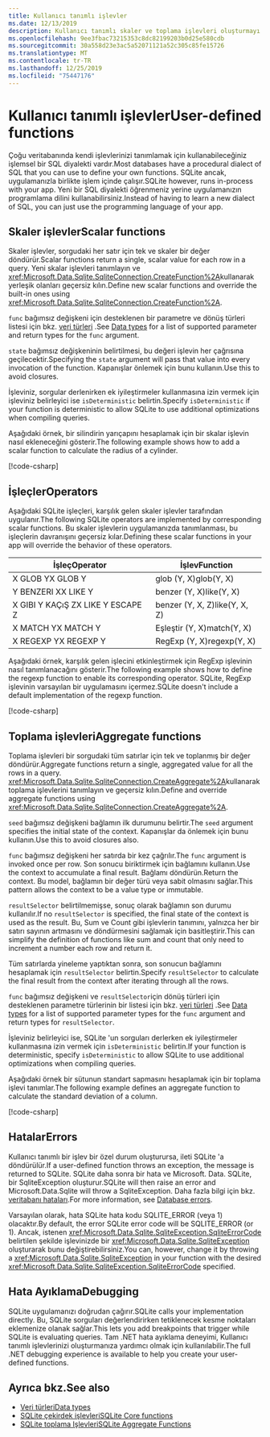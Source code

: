```yaml
---
title: Kullanıcı tanımlı işlevler
ms.date: 12/13/2019
description: Kullanıcı tanımlı skaler ve toplama işlevleri oluşturmayı öğrenin.
ms.openlocfilehash: 9ee3fbac73215353c8dc82199203b0d25e580cdb
ms.sourcegitcommit: 30a558d23e3ac5a52071121a52c305c85fe15726
ms.translationtype: MT
ms.contentlocale: tr-TR
ms.lasthandoff: 12/25/2019
ms.locfileid: "75447176"
---
```

# <a name="user-defined-functions"></a><span data-ttu-id="e2b7d-103">Kullanıcı tanımlı işlevler</span><span class="sxs-lookup"><span data-stu-id="e2b7d-103">User-defined functions</span></span>

<span data-ttu-id="e2b7d-104">Çoğu veritabanında kendi işlevlerinizi tanımlamak için kullanabileceğiniz işlemsel bir SQL diyalekti vardır.</span><span class="sxs-lookup"><span data-stu-id="e2b7d-104">Most databases have a procedural dialect of SQL that you can use to define your own functions.</span></span> <span data-ttu-id="e2b7d-105">SQLite ancak, uygulamanızla birlikte işlem içinde çalışır.</span><span class="sxs-lookup"><span data-stu-id="e2b7d-105">SQLite however, runs in-process with your app.</span></span> <span data-ttu-id="e2b7d-106">Yeni bir SQL diyalekti öğrenmeniz yerine uygulamanızın programlama dilini kullanabilirsiniz.</span><span class="sxs-lookup"><span data-stu-id="e2b7d-106">Instead of having to learn a new dialect of SQL, you can just use the programming language of your app.</span></span>

## <a name="scalar-functions"></a><span data-ttu-id="e2b7d-107">Skaler işlevler</span><span class="sxs-lookup"><span data-stu-id="e2b7d-107">Scalar functions</span></span>

<span data-ttu-id="e2b7d-108">Skaler işlevler, sorgudaki her satır için tek ve skaler bir değer döndürür.</span><span class="sxs-lookup"><span data-stu-id="e2b7d-108">Scalar functions return a single, scalar value for each row in a query.</span></span> <span data-ttu-id="e2b7d-109">Yeni skalar işlevleri tanımlayın ve <xref:Microsoft.Data.Sqlite.SqliteConnection.CreateFunction%2A>kullanarak yerleşik olanları geçersiz kılın.</span><span class="sxs-lookup"><span data-stu-id="e2b7d-109">Define new scalar functions and override the built-in ones using <xref:Microsoft.Data.Sqlite.SqliteConnection.CreateFunction%2A>.</span></span>

<span data-ttu-id="e2b7d-110">`func` bağımsız değişkeni için desteklenen bir parametre ve dönüş türleri listesi için bkz. [veri türleri](types.md) .</span><span class="sxs-lookup"><span data-stu-id="e2b7d-110">See [Data types](types.md) for a list of supported parameter and return types for the `func` argument.</span></span>

<span data-ttu-id="e2b7d-111">`state` bağımsız değişkeninin belirtilmesi, bu değeri işlevin her çağrısına geçilecektir.</span><span class="sxs-lookup"><span data-stu-id="e2b7d-111">Specifying the `state` argument will pass that value into every invocation of the function.</span></span> <span data-ttu-id="e2b7d-112">Kapanışlar önlemek için bunu kullanın.</span><span class="sxs-lookup"><span data-stu-id="e2b7d-112">Use this to avoid closures.</span></span>

<span data-ttu-id="e2b7d-113">İşleviniz, sorgular derlenirken ek iyileştirmeler kullanmasına izin vermek için işleviniz belirleyici ise `isDeterministic` belirtin.</span><span class="sxs-lookup"><span data-stu-id="e2b7d-113">Specify `isDeterministic` if your function is deterministic to allow SQLite to use additional optimizations when compiling queries.</span></span>

<span data-ttu-id="e2b7d-114">Aşağıdaki örnek, bir silindirin yarıçapını hesaplamak için bir skalar işlevin nasıl ekleneceğini gösterir.</span><span class="sxs-lookup"><span data-stu-id="e2b7d-114">The following example shows how to add a scalar function to calculate the radius of a cylinder.</span></span>

[!code-csharp[](../../../../samples/snippets/standard/data/sqlite/ScalarFunctionSample/Program.cs?name=snippet_CreateFunction)]

## <a name="operators"></a><span data-ttu-id="e2b7d-115">İşleçler</span><span class="sxs-lookup"><span data-stu-id="e2b7d-115">Operators</span></span>

<span data-ttu-id="e2b7d-116">Aşağıdaki SQLite işleçleri, karşılık gelen skaler işlevler tarafından uygulanır.</span><span class="sxs-lookup"><span data-stu-id="e2b7d-116">The following SQLite operators are implemented by corresponding scalar functions.</span></span> <span data-ttu-id="e2b7d-117">Bu skaler işlevlerin uygulamanızda tanımlanması, bu işleçlerin davranışını geçersiz kılar.</span><span class="sxs-lookup"><span data-stu-id="e2b7d-117">Defining these scalar functions in your app will override the behavior of these operators.</span></span>

| <span data-ttu-id="e2b7d-118">İşleç</span><span class="sxs-lookup"><span data-stu-id="e2b7d-118">Operator</span></span>          | <span data-ttu-id="e2b7d-119">İşlev</span><span class="sxs-lookup"><span data-stu-id="e2b7d-119">Function</span></span>      |
| ----------------- | ------------- |
| <span data-ttu-id="e2b7d-120">X GLOB Y</span><span class="sxs-lookup"><span data-stu-id="e2b7d-120">X GLOB Y</span></span>          | <span data-ttu-id="e2b7d-121">glob (Y, X)</span><span class="sxs-lookup"><span data-stu-id="e2b7d-121">glob(Y, X)</span></span>    |
| <span data-ttu-id="e2b7d-122">Y BENZERI X</span><span class="sxs-lookup"><span data-stu-id="e2b7d-122">X LIKE Y</span></span>          | <span data-ttu-id="e2b7d-123">benzer (Y, X)</span><span class="sxs-lookup"><span data-stu-id="e2b7d-123">like(Y, X)</span></span>    |
| <span data-ttu-id="e2b7d-124">X GIBI Y KAÇıŞ Z</span><span class="sxs-lookup"><span data-stu-id="e2b7d-124">X LIKE Y ESCAPE Z</span></span> | <span data-ttu-id="e2b7d-125">benzer (Y, X, Z)</span><span class="sxs-lookup"><span data-stu-id="e2b7d-125">like(Y, X, Z)</span></span> |
| <span data-ttu-id="e2b7d-126">X MATCH Y</span><span class="sxs-lookup"><span data-stu-id="e2b7d-126">X MATCH Y</span></span>         | <span data-ttu-id="e2b7d-127">Eşleştir (Y, X)</span><span class="sxs-lookup"><span data-stu-id="e2b7d-127">match(Y, X)</span></span>   |
| <span data-ttu-id="e2b7d-128">X REGEXP Y</span><span class="sxs-lookup"><span data-stu-id="e2b7d-128">X REGEXP Y</span></span>        | <span data-ttu-id="e2b7d-129">RegExp (Y, X)</span><span class="sxs-lookup"><span data-stu-id="e2b7d-129">regexp(Y, X)</span></span>  |

<span data-ttu-id="e2b7d-130">Aşağıdaki örnek, karşılık gelen işlecini etkinleştirmek için RegExp işlevinin nasıl tanımlanacağını gösterir.</span><span class="sxs-lookup"><span data-stu-id="e2b7d-130">The following example shows how to define the regexp function to enable its corresponding operator.</span></span> <span data-ttu-id="e2b7d-131">SQLite, RegExp işlevinin varsayılan bir uygulamasını içermez.</span><span class="sxs-lookup"><span data-stu-id="e2b7d-131">SQLite doesn't include a default implementation of the regexp function.</span></span>

[!code-csharp[](../../../../samples/snippets/standard/data/sqlite/RegularExpressionSample/Program.cs?name=snippet_Regex)]

## <a name="aggregate-functions"></a><span data-ttu-id="e2b7d-132">Toplama işlevleri</span><span class="sxs-lookup"><span data-stu-id="e2b7d-132">Aggregate functions</span></span>

<span data-ttu-id="e2b7d-133">Toplama işlevleri bir sorgudaki tüm satırlar için tek ve toplanmış bir değer döndürür.</span><span class="sxs-lookup"><span data-stu-id="e2b7d-133">Aggregate functions return a single, aggregated value for all the rows in a query.</span></span> <span data-ttu-id="e2b7d-134"><xref:Microsoft.Data.Sqlite.SqliteConnection.CreateAggregate%2A>kullanarak toplama işlevlerini tanımlayın ve geçersiz kılın.</span><span class="sxs-lookup"><span data-stu-id="e2b7d-134">Define and override aggregate functions using <xref:Microsoft.Data.Sqlite.SqliteConnection.CreateAggregate%2A>.</span></span>

<span data-ttu-id="e2b7d-135">`seed` bağımsız değişkeni bağlamın ilk durumunu belirtir.</span><span class="sxs-lookup"><span data-stu-id="e2b7d-135">The `seed` argument specifies the initial state of the context.</span></span> <span data-ttu-id="e2b7d-136">Kapanışlar da önlemek için bunu kullanın.</span><span class="sxs-lookup"><span data-stu-id="e2b7d-136">Use this to avoid closures also.</span></span>

<span data-ttu-id="e2b7d-137">`func` bağımsız değişkeni her satırda bir kez çağrılır.</span><span class="sxs-lookup"><span data-stu-id="e2b7d-137">The `func` argument is invoked once per row.</span></span> <span data-ttu-id="e2b7d-138">Son sonucu biriktirmek için bağlamını kullanın.</span><span class="sxs-lookup"><span data-stu-id="e2b7d-138">Use the context to accumulate a final result.</span></span> <span data-ttu-id="e2b7d-139">Bağlamı döndürün.</span><span class="sxs-lookup"><span data-stu-id="e2b7d-139">Return the context.</span></span> <span data-ttu-id="e2b7d-140">Bu model, bağlamın bir değer türü veya sabit olmasını sağlar.</span><span class="sxs-lookup"><span data-stu-id="e2b7d-140">This pattern allows the context to be a value type or immutable.</span></span>

<span data-ttu-id="e2b7d-141">`resultSelector` belirtilmemişse, sonuç olarak bağlamın son durumu kullanılır.</span><span class="sxs-lookup"><span data-stu-id="e2b7d-141">If no `resultSelector` is specified, the final state of the context is used as the result.</span></span> <span data-ttu-id="e2b7d-142">Bu, Sum ve Count gibi işlevlerin tanımını, yalnızca her bir satırı sayının artmasını ve döndürmesini sağlamak için basitleştirir.</span><span class="sxs-lookup"><span data-stu-id="e2b7d-142">This can simplify the definition of functions like sum and count that only need to increment a number each row and return it.</span></span>

<span data-ttu-id="e2b7d-143">Tüm satırlarda yineleme yaptıktan sonra, son sonucun bağlamını hesaplamak için `resultSelector` belirtin.</span><span class="sxs-lookup"><span data-stu-id="e2b7d-143">Specify `resultSelector` to calculate the final result from the context after iterating through all the rows.</span></span>

<span data-ttu-id="e2b7d-144">`func` bağımsız değişkeni ve `resultSelector`için dönüş türleri için desteklenen parametre türlerinin bir listesi için bkz. [veri türleri](types.md) .</span><span class="sxs-lookup"><span data-stu-id="e2b7d-144">See [Data types](types.md) for a list of supported parameter types for the `func` argument and return types for `resultSelector`.</span></span>

<span data-ttu-id="e2b7d-145">İşleviniz belirleyici ise, SQLite 'un sorguları derlerken ek iyileştirmeler kullanmasına izin vermek için `isDeterministic` belirtin.</span><span class="sxs-lookup"><span data-stu-id="e2b7d-145">If your function is deterministic, specify `isDeterministic` to allow SQLite to use additional optimizations when compiling queries.</span></span>

<span data-ttu-id="e2b7d-146">Aşağıdaki örnek bir sütunun standart sapmasını hesaplamak için bir toplama işlevi tanımlar.</span><span class="sxs-lookup"><span data-stu-id="e2b7d-146">The following example defines an aggregate function to calculate the standard deviation of a column.</span></span>

[!code-csharp[](../../../../samples/snippets/standard/data/sqlite/AggregateFunctionSample/Program.cs?name=snippet_CreateAggregate)]

## <a name="errors"></a><span data-ttu-id="e2b7d-147">Hatalar</span><span class="sxs-lookup"><span data-stu-id="e2b7d-147">Errors</span></span>

<span data-ttu-id="e2b7d-148">Kullanıcı tanımlı bir işlev bir özel durum oluşturursa, ileti SQLite 'a döndürülür.</span><span class="sxs-lookup"><span data-stu-id="e2b7d-148">If a user-defined function throws an exception, the message is returned to SQLite.</span></span> <span data-ttu-id="e2b7d-149">SQLite daha sonra bir hata ve Microsoft. Data. SQLite, bir SqliteException oluşturur.</span><span class="sxs-lookup"><span data-stu-id="e2b7d-149">SQLite will then raise an error and Microsoft.Data.Sqlite will throw a SqliteException.</span></span> <span data-ttu-id="e2b7d-150">Daha fazla bilgi için bkz. [veritabanı hataları](database-errors.md).</span><span class="sxs-lookup"><span data-stu-id="e2b7d-150">For more information, see [Database errors](database-errors.md).</span></span>

<span data-ttu-id="e2b7d-151">Varsayılan olarak, hata SQLite hata kodu SQLITE_ERROR (veya 1) olacaktır.</span><span class="sxs-lookup"><span data-stu-id="e2b7d-151">By default, the error SQLite error code will be SQLITE_ERROR (or 1).</span></span> <span data-ttu-id="e2b7d-152">Ancak, istenen <xref:Microsoft.Data.Sqlite.SqliteException.SqliteErrorCode> belirtilen şekilde işlevinizde bir <xref:Microsoft.Data.Sqlite.SqliteException> oluşturarak bunu değiştirebilirsiniz.</span><span class="sxs-lookup"><span data-stu-id="e2b7d-152">You can, however, change it by throwing a <xref:Microsoft.Data.Sqlite.SqliteException> in your function with the desired <xref:Microsoft.Data.Sqlite.SqliteException.SqliteErrorCode> specified.</span></span>

## <a name="debugging"></a><span data-ttu-id="e2b7d-153">Hata Ayıklama</span><span class="sxs-lookup"><span data-stu-id="e2b7d-153">Debugging</span></span>

<span data-ttu-id="e2b7d-154">SQLite uygulamanızı doğrudan çağırır.</span><span class="sxs-lookup"><span data-stu-id="e2b7d-154">SQLite calls your implementation directly.</span></span> <span data-ttu-id="e2b7d-155">Bu, SQLite sorguları değerlendirirken tetiklenecek kesme noktaları eklemenize olanak sağlar.</span><span class="sxs-lookup"><span data-stu-id="e2b7d-155">This lets you add breakpoints that trigger while SQLite is evaluating queries.</span></span> <span data-ttu-id="e2b7d-156">Tam .NET hata ayıklama deneyimi, Kullanıcı tanımlı işlevlerinizi oluşturmanıza yardımcı olmak için kullanılabilir.</span><span class="sxs-lookup"><span data-stu-id="e2b7d-156">The full .NET debugging experience is available to help you create your user-defined functions.</span></span>

## <a name="see-also"></a><span data-ttu-id="e2b7d-157">Ayrıca bkz.</span><span class="sxs-lookup"><span data-stu-id="e2b7d-157">See also</span></span>

* [<span data-ttu-id="e2b7d-158">Veri türleri</span><span class="sxs-lookup"><span data-stu-id="e2b7d-158">Data types</span></span>](types.md)
* [<span data-ttu-id="e2b7d-159">SQLite çekirdek işlevleri</span><span class="sxs-lookup"><span data-stu-id="e2b7d-159">SQLite Core functions</span></span>](https://www.sqlite.org/lang_corefunc.html)
* [<span data-ttu-id="e2b7d-160">SQLite toplama Işlevleri</span><span class="sxs-lookup"><span data-stu-id="e2b7d-160">SQLite Aggregate Functions</span></span>](https://www.sqlite.org/lang_aggfunc.html)
